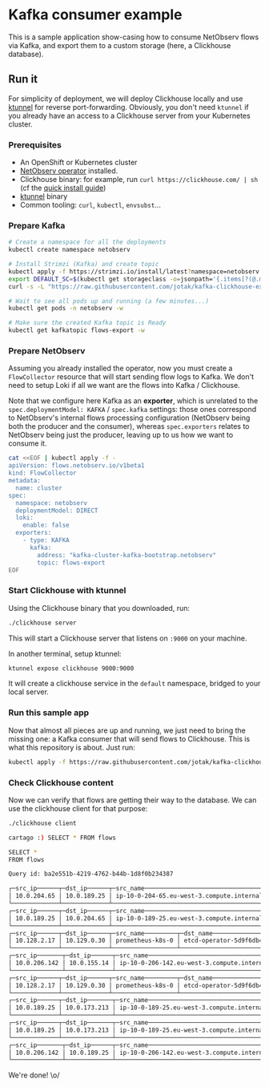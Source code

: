 # Kafka consumer example

This is a sample application show-casing how to consume NetObserv flows via Kafka, and export them to a custom storage (here, a Clickhouse database).

## Run it

For simplicity of deployment, we will deploy Clickhouse locally and use [ktunnel](https://github.com/omrikiei/ktunnel) for reverse port-forwarding. Obviously, you don't need `ktunnel` if you already have an access to a Clickhouse server from your Kubernetes cluster.

### Prerequisites

- An OpenShift or Kubernetes cluster
- [NetObserv operator](https://github.com/netobserv/network-observability-operator) installed.
- Clickhouse binary: for example, run `curl https://clickhouse.com/ | sh` (cf the [quick install guide](https://clickhouse.com/docs/en/install#quick-install))
- [ktunnel](https://github.com/omrikiei/ktunnel) binary
- Common tooling: `curl`, `kubectl`, `envsubst`...

### Prepare Kafka

```bash
# Create a namespace for all the deployments
kubectl create namespace netobserv

# Install Strimzi (Kafka) and create topic
kubectl apply -f https://strimzi.io/install/latest?namespace=netobserv -n netobserv
export DEFAULT_SC=$(kubectl get storageclass -o=jsonpath='{.items[?(@.metadata.annotations.storageclass\.kubernetes\.io/is-default-class=="true")].metadata.name}') && echo "Using SC $DEFAULT_SC"
curl -s -L "https://raw.githubusercontent.com/jotak/kafka-clickhouse-example/main/contrib/kafka.yaml" | envsubst | kubectl apply -n netobserv -f -

# Wait to see all pods up and running (a few minutes...)
kubectl get pods -n netobserv -w

# Make sure the created Kafka topic is Ready
kubectl get kafkatopic flows-export -w
```

### Prepare NetObserv

Assuming you already installed the operator, now you must create a `FlowCollector` resource that will start sending flow logs to Kafka. We don't need to setup Loki if all we want are the flows into Kafka / Clickhouse.

Note that we configure here Kafka as an **exporter**, which is unrelated to the `spec.deploymentModel: KAFKA` / `spec.kafka` settings: those ones correspond to NetObserv's internal flows processing configuration (NetObserv being both the producer and the consumer), whereas `spec.exporters` relates to NetObserv being just the producer, leaving up to us how we want to consume it.

```bash
cat <<EOF | kubectl apply -f -
apiVersion: flows.netobserv.io/v1beta1
kind: FlowCollector
metadata:
  name: cluster
spec:
  namespace: netobserv
  deploymentModel: DIRECT
  loki:
    enable: false
  exporters:
    - type: KAFKA
      kafka:
        address: "kafka-cluster-kafka-bootstrap.netobserv"
        topic: flows-export
EOF
```

### Start Clickhouse with ktunnel

Using the Clickhouse binary that you downloaded, run:

```bash
./clickhouse server
```

This will start a Clickhouse server that listens on `:9000` on your machine.

In another terminal, setup ktunnel:

```bash
ktunnel expose clickhouse 9000:9000
```

It will create a clickhouse service in the `default` namespace, bridged to your local server.

### Run this sample app

Now that almost all pieces are up and running, we just need to bring the missing one: a Kafka consumer that will send flows to Clickhouse. This is what this repository is about. Just run:

```bash
kubectl apply -f https://raw.githubusercontent.com/jotak/kafka-clickhouse-example/main/contrib/deployment.yaml -n netobserv
```

### Check Clickhouse content

Now we can verify that flows are getting their way to the database. We can use the clickhouse client for that purpose:

```bash
./clickhouse client

cartago :) SELECT * FROM flows

SELECT *
FROM flows

Query id: ba2e551b-4219-4762-b44b-1d8f0b234387

┌─src_ip──────┬─dst_ip──────┬─src_name──────────────────────────────────┬─dst_name──────────────────────────────────┬─src_kind─┬─dst_kind─┬─src_namespace─┬─dst_namespace─┬─bytes─┬─packets─┐
│ 10.0.204.65 │ 10.0.189.25 │ ip-10-0-204-65.eu-west-3.compute.internal │ ip-10-0-189-25.eu-west-3.compute.internal │ Node     │ Node     │               │               │   132 │       2 │
└─────────────┴─────────────┴───────────────────────────────────────────┴───────────────────────────────────────────┴──────────┴──────────┴───────────────┴───────────────┴───────┴─────────┘
┌─src_ip──────┬─dst_ip──────┬─src_name──────────────────────────────────┬─dst_name──────────────────────────────────┬─src_kind─┬─dst_kind─┬─src_namespace─┬─dst_namespace─┬─bytes─┬─packets─┐
│ 10.0.189.25 │ 10.0.204.65 │ ip-10-0-189-25.eu-west-3.compute.internal │ ip-10-0-204-65.eu-west-3.compute.internal │ Node     │ Node     │               │               │    66 │       1 │
└─────────────┴─────────────┴───────────────────────────────────────────┴───────────────────────────────────────────┴──────────┴──────────┴───────────────┴───────────────┴───────┴─────────┘
┌─src_ip──────┬─dst_ip──────┬─src_name─────────┬─dst_name───────────────────────┬─src_kind─┬─dst_kind─┬─src_namespace────────┬─dst_namespace───────────┬─bytes─┬─packets─┐
│ 10.128.2.17 │ 10.129.0.30 │ prometheus-k8s-0 │ etcd-operator-5d9f6db48c-gqdg7 │ Pod      │ Pod      │ openshift-monitoring │ openshift-etcd-operator │   114 │       1 │
└─────────────┴─────────────┴──────────────────┴────────────────────────────────┴──────────┴──────────┴──────────────────────┴─────────────────────────┴───────┴─────────┘
┌─src_ip───────┬─dst_ip──────┬─src_name───────────────────────────────────┬─dst_name──────────────────────────────────┬─src_kind─┬─dst_kind─┬─src_namespace─┬─dst_namespace─┬─bytes─┬─packets─┐
│ 10.0.206.142 │ 10.0.155.14 │ ip-10-0-206-142.eu-west-3.compute.internal │ ip-10-0-155-14.eu-west-3.compute.internal │ Node     │ Node     │               │               │   125 │       1 │
└──────────────┴─────────────┴────────────────────────────────────────────┴───────────────────────────────────────────┴──────────┴──────────┴───────────────┴───────────────┴───────┴─────────┘
┌─src_ip──────┬─dst_ip──────┬─src_name─────────┬─dst_name───────────────────────┬─src_kind─┬─dst_kind─┬─src_namespace────────┬─dst_namespace───────────┬─bytes─┬─packets─┐
│ 10.128.2.17 │ 10.129.0.30 │ prometheus-k8s-0 │ etcd-operator-5d9f6db48c-gqdg7 │ Pod      │ Pod      │ openshift-monitoring │ openshift-etcd-operator │   228 │       2 │
└─────────────┴─────────────┴──────────────────┴────────────────────────────────┴──────────┴──────────┴──────────────────────┴─────────────────────────┴───────┴─────────┘
┌─src_ip──────┬─dst_ip───────┬─src_name──────────────────────────────────┬─dst_name─┬─src_kind─┬─dst_kind─┬─src_namespace─┬─dst_namespace─┬─bytes─┬─packets─┐
│ 10.0.189.25 │ 10.0.173.213 │ ip-10-0-189-25.eu-west-3.compute.internal │          │ Node     │          │               │               │   587 │       1 │
└─────────────┴──────────────┴───────────────────────────────────────────┴──────────┴──────────┴──────────┴───────────────┴───────────────┴───────┴─────────┘
┌─src_ip──────┬─dst_ip───────┬─src_name──────────────────────────────────┬─dst_name─┬─src_kind─┬─dst_kind─┬─src_namespace─┬─dst_namespace─┬─bytes─┬─packets─┐
│ 10.0.189.25 │ 10.0.173.213 │ ip-10-0-189-25.eu-west-3.compute.internal │          │ Node     │          │               │               │   327 │       2 │
└─────────────┴──────────────┴───────────────────────────────────────────┴──────────┴──────────┴──────────┴───────────────┴───────────────┴───────┴─────────┘
┌─src_ip───────┬─dst_ip──────┬─src_name───────────────────────────────────┬─dst_name──────────────────────────────────┬─src_kind─┬─dst_kind─┬─src_namespace─┬─dst_namespace─┬─bytes─┬─packets─┐
│ 10.0.206.142 │ 10.0.189.25 │ ip-10-0-206-142.eu-west-3.compute.internal │ ip-10-0-189-25.eu-west-3.compute.internal │ Node     │ Node     │               │               │  1531 │       1 │
└──────────────┴─────────────┴────────────────────────────────────────────┴───────────────────────────────────────────┴──────────┴──────────┴───────────────┴───────────────┴───────┴─────────┘

```

We're done!
\o/
